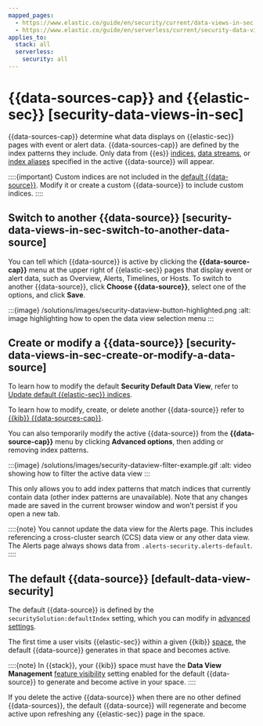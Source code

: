 ```yaml
---
mapped_pages:
  - https://www.elastic.co/guide/en/security/current/data-views-in-sec.html
  - https://www.elastic.co/guide/en/serverless/current/security-data-views-in-sec.html
applies_to:
  stack: all
  serverless:
    security: all
---
```


# {{data-sources-cap}} and {{elastic-sec}} [security-data-views-in-sec]

{{data-sources-cap}} determine what data displays on {{elastic-sec}} pages with event or alert data. {{data-sources-cap}} are defined by the index patterns they include. Only data from {{es}} [indices](/manage-data/data-store/index-basics.md), [data streams](/manage-data/data-store/data-streams.md), or [index aliases](/manage-data/data-store/aliases.md) specified in the active {{data-source}} will appear.

::::{important}
Custom indices are not included in the [default {{data-source}}](/solutions/security/get-started/data-views-elastic-security.md#default-data-view-security). Modify it or create a custom {{data-source}} to include custom indices.
::::



## Switch to another {{data-source}} [security-data-views-in-sec-switch-to-another-data-source]

You can tell which {{data-source}} is active by clicking the **{{data-source-cap}}** menu at the upper right of {{elastic-sec}} pages that display event or alert data, such as Overview, Alerts, Timelines, or Hosts. To switch to another {{data-source}}, click **Choose {{data-source}}**, select one of the options, and click **Save**.

:::{image} /solutions/images/security-dataview-button-highlighted.png
:alt: image highlighting how to open the data view selection menu
:::


## Create or modify a {{data-source}} [security-data-views-in-sec-create-or-modify-a-data-source]

To learn how to modify the default **Security Default Data View**, refer to [Update default {{elastic-sec}} indices](/solutions/security/get-started/configure-advanced-settings.md#update-sec-indices).

To learn how to modify, create, or delete another {{data-source}} refer to [{{kib}} {{data-sources-cap}}](/explore-analyze/find-and-organize/data-views.md).

You can also temporarily modify the active {{data-source}} from the **{{data-source-cap}}** menu by clicking **Advanced options**, then adding or removing index patterns.

:::{image} /solutions/images/security-dataview-filter-example.gif
:alt: video showing how to filter the active data view
:::

This only allows you to add index patterns that match indices that currently contain data (other index patterns are unavailable). Note that any changes made are saved in the current browser window and won’t persist if you open a new tab.

::::{note}
You cannot update the data view for the Alerts page. This includes referencing a cross-cluster search (CCS) data view or any other data view. The Alerts page always shows data from `.alerts-security.alerts-default`.
::::



## The default {{data-source}} [default-data-view-security]

The default {{data-source}} is defined by the `securitySolution:defaultIndex` setting, which you can modify in [advanced settings](/solutions/security/get-started/configure-advanced-settings.md#update-sec-indices).

The first time a user visits {{elastic-sec}} within a given {{kib}} [space](/deploy-manage/manage-spaces.md), the default {{data-source}} generates in that space and becomes active.

::::{note}
In {{stack}}, your {{kib}} space must have the **Data View Management** [feature visibility](/deploy-manage/manage-spaces.md) setting enabled for the default {{data-source}} to generate and become active in your space.
::::


If you delete the active {{data-source}} when there are no other defined {{data-sources}}, the default {{data-source}} will regenerate and become active upon refreshing any {{elastic-sec}} page in the space.
